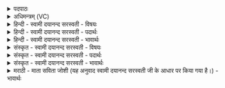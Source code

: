 <details><summary>पदपाठः</summary>

होता॑। य॒क्ष॒त्। स॒मिधेति॑ स॒म्ऽइधा॑। इन्द्र॑म्। इ॒डः। प॒दे। नाभा॑। पृ॒थि॒व्याः। अधि॑। दि॒वः। वर्ष्म॑न्। सम्। इ॒ध्य॒ते॒। ओजि॑ष्ठः। च॒र्ष॒णी॒सहा॑म्। च॒र्ष॒णी॒सहा॒मिति॑ चर्षणि॒ऽसहा॑म्। वेतु॑। आज्य॑स्य। होतः॑। यज॑। १।
</details>

<details><summary>अधिमन्त्रम् (VC)</summary>

- इन्द्रो देवता
- बृहदुक्थो वामदेव ऋषिः
- निचृत्त्रिष्टुप्
- धैवतः
</details>

<details><summary>हिन्दी - स्वामी दयानन्द सरस्वती - विषयः</summary>

अब अट्ठाईसवें अध्याय का आरम्भ है, उसके पहिले मन्त्र में मनुष्यों को यज्ञ से कैसे बल बढ़ाना चाहिये, इस विषय का वर्णन किया है ॥
</details>

<details><summary>हिन्दी - स्वामी दयानन्द सरस्वती - पदार्थः</summary>

पदार्थान्वयभाषाः -  हे (होतः) यजमान ! तू जैसे (होता) शुभ गुणों का ग्रहणकर्त्ता जन (समिधा) ज्ञान के प्रकाश से (इडः) वाणी सम्बन्धी (पदे) प्राप्त होने योग्य व्यवहार में (पृथिव्याः) भूमि के (नाभा) मध्य और (दिवः) प्रकाश के (अधि) ऊपर (वर्ष्मन्) वर्षने हारे मेघमण्डल में (इन्द्रम्) बिजुली रूप अग्नि को (यक्षत्) सङ्गत करे, उससे (ओजिष्ठः) अतिशय कर बली हुआ (चर्षणीसहाम्) मनुष्यों के झुण्डों को सहनेवाले योद्धाओं में (सम्, इध्यते) सम्यक् प्रकाशित होता है और (आज्यस्य) घृत आदि को (वेतु) प्राप्त होवे, (यज) वैसे समागम किया कर ॥१ ॥
</details>

<details><summary>हिन्दी - स्वामी दयानन्द सरस्वती - भावार्थः</summary>

भावार्थभाषाः -  इस मन्त्र में वाचकलुप्तोपमालङ्कार है। मनुष्यों को चाहिये कि वेदमन्त्रों से सुगन्धित आदि द्रव्य अग्नि में छोड़ मेघमण्डल को पहुँचा और जल को शुद्ध करके सब के लिये बल बढ़ावें ॥१ ॥
</details>

<details><summary>संस्कृत - स्वामी दयानन्द सरस्वती - विषयः</summary>

अथ मनुष्यैर्यज्ञेन कथं बलं वर्द्धनीयमित्याह ॥
</details>

<details><summary>संस्कृत - स्वामी दयानन्द सरस्वती - पदार्थः</summary>

पदार्थान्वयभाषाः -  हे होतस्त्वं यथा होता समिधेडस्पदे पृथिव्या नाभा दिवोऽधि वर्ष्मन्निन्द्रं यक्षत् तेनौजिष्ठः सन् चर्षणीसहां मध्ये समिध्यत आज्यस्य वेतु तथा यज ॥१ ॥
</details>

<details><summary>संस्कृत - स्वामी दयानन्द सरस्वती - भावार्थः</summary>

भावार्थभाषाः -  अत्र वाचकलुप्तोपमालङ्कारः। मनुष्यैर्वेदमन्त्रैस्सुगन्ध्यादिद्रव्यमग्नौ प्रक्षिप्य मेघमण्डलं प्रापय्य जलं शोधयित्वा सर्वार्थं बलं वर्द्धनीयम् ॥१ ॥
</details>

<details><summary>मराठी - माता सविता जोशी (यह अनुवाद स्वामी दयानन्द सरस्वती जी के आधार पर किया गया है।) - भावार्थः</summary>

भावार्थभाषाः -  या मंत्रात वाचकलुप्तोपमालंकार आहे. माणसांनी वेदमंत्रासह सुगंधित द्रव्य होमात सोडून मेघांद्वारे जल शुद्ध करून सर्वांचे बल वाढवावे.
</details>